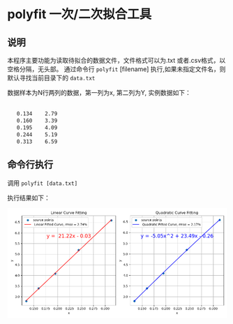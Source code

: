 
# polyfit 一次/二次拟合工具


## 说明

本程序主要功能为读取待拟合的数据文件，文件格式可以为.txt 或者.csv格式，以空格分隔，无头部。
通过命令行 `polyfit` [filename] 执行,如果未指定文件名，则默认寻找当前目录下的 `data.txt`

数据样本为N行两列的数据，第一列为x, 第二列为Y,
实例数据如下：

```text

   0.134	2.79
   0.160	3.39
   0.195	4.09
   0.244	5.19
   0.313	6.59
```

## 命令行执行
调用 `polyfit [data.txt]`

执行结果如下：

![拟合图形](https://github.com/archeno/polyfit/blob/main/images/fitting.png)
